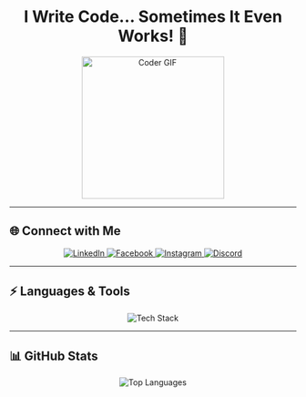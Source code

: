 ### <h1 align="center">I Write Code... Sometimes It Even Works! 🚀</h1>

<p align="center">
  <img src="https://catana.dev/assets/landing/coder-6f41032230f6abc3f8a10bdb4e75fe493a9de62d80a7f169a9387247fc81f95c.gif" alt="Coder GIF" width="250" />
</p>

---

## 🌐 Connect with Me

<p align="center">
  <a href="https://www.linkedin.com/in/mohcine-ennefai-76b263253/" target="_blank">
    <img src="https://img.shields.io/badge/LinkedIn-%230077B5.svg?style=for-the-badge&logo=linkedin&logoColor=white" alt="LinkedIn" />
  </a>
  <a href="https://fb.com/mohcine.ennefai" target="_blank">
    <img src="https://img.shields.io/badge/Facebook-%231877F2.svg?style=for-the-badge&logo=facebook&logoColor=white" alt="Facebook" />
  </a>
  <a href="https://instagram.com/mohcine.ennefai" target="_blank">
    <img src="https://img.shields.io/badge/Instagram-%23E4405F.svg?style=for-the-badge&logo=instagram&logoColor=white" alt="Instagram" />
  </a>
  <a href="https://discord.gg/mohcine-en" target="_blank">
    <img src="https://img.shields.io/badge/Discord-%237289DA.svg?style=for-the-badge&logo=discord&logoColor=white" alt="Discord" />
  </a>
</p>

---

## ⚡ Languages & Tools

<p align="center">
  <img src="https://skillicons.dev/icons?i=android,angular,bootstrap,css,express,figma,git,html,js,mongodb,mysql,nodejs,php,python,react,reactnative,sass,tailwind,typescript" alt="Tech Stack" />
</p>

---

## 📊 GitHub Stats

<p align="center">
  <img src="https://github-readme-stats.vercel.app/api/top-langs/?username=en-mohcine&layout=compact&theme=radical" alt="Top Languages" />
</p>
